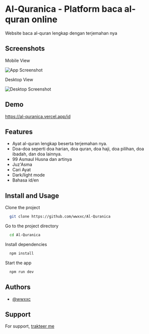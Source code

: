 
# Al-Quranica - Platform baca al-quran online

Website baca al-quran lengkap dengan terjemahan nya


## Screenshots

Mobile View

![App Screenshot](https://i.postimg.cc/XYJXvdSq/1.png) 


Desktop View

![Desktop Screenshot](https://i.postimg.cc/8Cf5RGCV/2.png)


## Demo

https://al-quranica.vercel.app/id
## Features

- Ayat al-quran lengkap beserta terjemahan nya.
- Doa-doa seperti doa harian, doa quran, doa haji, doa pilihan, doa ibadah, dan doa lainnya. 
- 99 Asmaul Husna dan artinya
- Juz'Asma
- Cari Ayat
- Dark/light mode
- Bahasa id/en

## Install and Usage

Clone the project

```bash
  git clone https://github.com/wwxxc/Al-Quranica
```

Go to the project directory

```bash
  cd Al-Quranica
```

Install dependencies

```bash
  npm install
```

Start the app

```bash
  npm run dev
```


## Authors

- [@wwxxc](https://www.github.com/wwxxc)
## Support

For support, [trakteer me](https://trakteer.id/woilah3/link)

